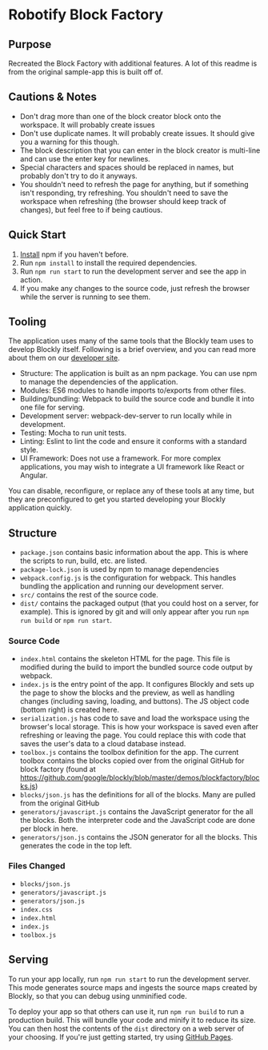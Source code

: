 # Robotify Block Factory

## Purpose

Recreated the Block Factory with additional features.
A lot of this readme is from the original sample-app this is built off of.

## Cautions & Notes

- Don't drag more than one of the block creator block onto the workspace. It will probably create issues
- Don't use duplicate names. It will probably create issues. It should give you a warning for this though.
- The block description that you can enter in the block creator is multi-line and can use the enter key for newlines.
- Special characters and spaces should be replaced in names, but probably don't try to do it anyways.
- You shouldn't need to refresh the page for anything, but if something isn't responding, try refreshing. You shouldn't need to save the workspace when refreshing (the browser should keep track of changes), but feel free to if being cautious.

## Quick Start

1. [Install](https://docs.npmjs.com/downloading-and-installing-node-js-and-npm) npm if you haven't before.
2. Run `npm install` to install the required dependencies.
3. Run `npm run start` to run the development server and see the app in action.
4. If you make any changes to the source code, just refresh the browser while the server is running to see them.

## Tooling

The application uses many of the same tools that the Blockly team uses to develop Blockly itself. Following is a brief overview, and you can read more about them on our [developer site](https://developers.google.com/blockly/guides/contribute/get-started/development_tools).

- Structure: The application is built as an npm package. You can use npm to manage the dependencies of the application.
- Modules: ES6 modules to handle imports to/exports from other files.
- Building/bundling: Webpack to build the source code and bundle it into one file for serving.
- Development server: webpack-dev-server to run locally while in development.
- Testing: Mocha to run unit tests.
- Linting: Eslint to lint the code and ensure it conforms with a standard style.
- UI Framework: Does not use a framework. For more complex applications, you may wish to integrate a UI framework like React or Angular.

You can disable, reconfigure, or replace any of these tools at any time, but they are preconfigured to get you started developing your Blockly application quickly.

## Structure

- `package.json` contains basic information about the app. This is where the scripts to run, build, etc. are listed.
- `package-lock.json` is used by npm to manage dependencies
- `webpack.config.js` is the configuration for webpack. This handles bundling the application and running our development server.
- `src/` contains the rest of the source code.
- `dist/` contains the packaged output (that you could host on a server, for example). This is ignored by git and will only appear after you run `npm run build` or `npm run start`.

### Source Code

- `index.html` contains the skeleton HTML for the page. This file is modified during the build to import the bundled source code output by webpack.
- `index.js` is the entry point of the app. It configures Blockly and sets up the page to show the blocks and the preview, as well as handling changes (including saving, loading, and buttons). The JS object code (bottom right) is created here.
- `serialization.js` has code to save and load the workspace using the browser's local storage. This is how your workspace is saved even after refreshing or leaving the page. You could replace this with code that saves the user's data to a cloud database instead.
- `toolbox.js` contains the toolbox definition for the app. The current toolbox contains the blocks copied over from the original GitHub for block factory (found at https://github.com/google/blockly/blob/master/demos/blockfactory/blocks.js)
- `blocks/json.js` has the definitions for all of the blocks. Many are pulled from the original GitHub 
- `generators/javascript.js` contains the JavaScript generator for the all the blocks. Both the interpreter code and the JavaScript code are done per block in here.
- `generators/json.js` contains the JSON generator for all the blocks. This generates the code in the top left.

### Files Changed
- `blocks/json.js`
- `generators/javascript.js`
- `generators/json.js`
- `index.css`
- `index.html`
- `index.js`
- `toolbox.js`

## Serving

To run your app locally, run `npm run start` to run the development server. This mode generates source maps and ingests the source maps created by Blockly, so that you can debug using unminified code.

To deploy your app so that others can use it, run `npm run build` to run a production build. This will bundle your code and minify it to reduce its size. You can then host the contents of the `dist` directory on a web server of your choosing. If you're just getting started, try using [GitHub Pages](https://pages.github.com/).
